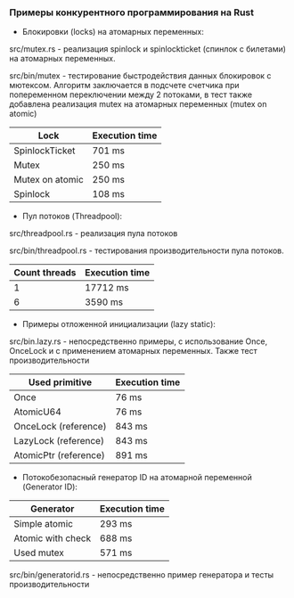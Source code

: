 ### Примеры конкурентного программирования на Rust

- Блокировки (locks) на атомарных переменных:

src/mutex.rs - реализация spinlock и spinlockticket (спинлок c билетами) на атомарных переменных.

src/bin/mutex - тестирование быстродействия данных блокировок с мютексом. Алгоритм заключается в подсчете счетчика при попеременном переключении между 2 потоками,
в тест также добавлена реализация mutex на атомарных переменных (mutex on atomic)

| Lock            | Execution time |
| --------------- | -------------  |
| SpinlockTicket  |     701 ms     |
| Mutex           |     250 ms     |
| Mutex on atomic |     250 ms     |
| Spinlock        |     108 ms     |

- Пул потоков (Threadpool):

src/threadpool.rs - реализация пула потоков

src/bin/threadpool.rs - тестирования производительности пула потоков.

| Count threads  | Execution time |
| -------------- | -------------  |
| 1              |     17712 ms   |
| 6              |     3590 ms    |

- Примеры отложенной инициализации (lazy static):

src/bin.lazy.rs - непосредственно примеры, с использование Once, OnceLock и с применением атомарных переменных. Также тест производительности

| Used primitive         | Execution time |
| ---------------------- | -------------  |
| Once                   |     76 ms      |
| AtomicU64              |     76 ms      |
| OnceLock (reference)   |     843 ms     |
| LazyLock (reference)   |     843 ms     |
| AtomicPtr (reference)  |     891 ms     |

- Потокобезопасный генератор ID на атомарной переменной (Generator ID):

| Generator              | Execution time |
| ---------------------- | -------------  |
| Simple atomic          |     293 ms     |
| Atomic with check      |     688 ms     |
| Used mutex             |     571 ms     |

src/bin/generatorid.rs - непосредственно пример генератора и тесты производительности
